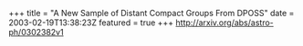 +++
title = "A New Sample of Distant Compact Groups From DPOSS"
date = 2003-02-19T13:38:23Z
featured = true
+++
http://arxiv.org/abs/astro-ph/0302382v1